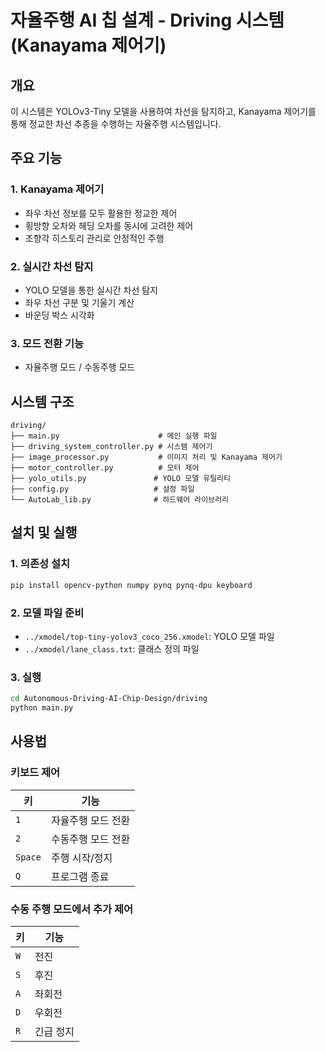 # 자율주행 AI 칩 설계 - Driving 시스템 (Kanayama 제어기)

## 개요

이 시스템은 YOLOv3-Tiny 모델을 사용하여 차선을 탐지하고, Kanayama 제어기를 통해 정교한 차선 추종을 수행하는 자율주행 시스템입니다.

## 주요 기능

### 1. Kanayama 제어기
- 좌우 차선 정보를 모두 활용한 정교한 제어
- 횡방향 오차와 헤딩 오차를 동시에 고려한 제어
- 조향각 히스토리 관리로 안정적인 주행

### 2. 실시간 차선 탐지
- YOLO 모델을 통한 실시간 차선 탐지
- 좌우 차선 구분 및 기울기 계산
- 바운딩 박스 시각화

### 3. 모드 전환 기능
- 자율주행 모드 / 수동주행 모드

## 시스템 구조

```
driving/
├── main.py                      # 메인 실행 파일
├── driving_system_controller.py # 시스템 제어기
├── image_processor.py           # 이미지 처리 및 Kanayama 제어기
├── motor_controller.py          # 모터 제어
├── yolo_utils.py               # YOLO 모델 유틸리티
├── config.py                   # 설정 파일
└── AutoLab_lib.py              # 하드웨어 라이브러리
```

## 설치 및 실행

### 1. 의존성 설치
```bash
pip install opencv-python numpy pynq pynq-dpu keyboard
```

### 2. 모델 파일 준비
- `../xmodel/top-tiny-yolov3_coco_256.xmodel`: YOLO 모델 파일
- `../xmodel/lane_class.txt`: 클래스 정의 파일

### 3. 실행
```bash
cd Autonomous-Driving-AI-Chip-Design/driving
python main.py
```

## 사용법

### 키보드 제어

| 키 | 기능 |
|---|---|
| `1` | 자율주행 모드 전환 |
| `2` | 수동주행 모드 전환 |
| `Space` | 주행 시작/정지 |
| `Q` | 프로그램 종료 |

### 수동 주행 모드에서 추가 제어

| 키 | 기능 |
|---|---|
| `W` | 전진 |
| `S` | 후진 |
| `A` | 좌회전 |
| `D` | 우회전 |
| `R` | 긴급 정지 |
